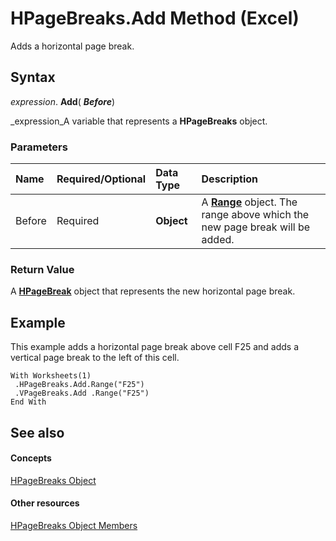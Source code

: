 
# HPageBreaks.Add Method (Excel)

Adds a horizontal page break.


## Syntax

 _expression_. **Add**( **_Before_**)

 _expression_A variable that represents a  **HPageBreaks** object.


### Parameters



|**Name**|**Required/Optional**|**Data Type**|**Description**|
|:-----|:-----|:-----|:-----|
|Before|Required| **Object**|A  **[Range](b8207778-0dcc-4570-1234-f130532cc8cd.md)** object. The range above which the new page break will be added.|

### Return Value

A  **[HPageBreak](8fc96958-33ab-8251-f627-4769b5eab97f.md)** object that represents the new horizontal page break.


## Example

This example adds a horizontal page break above cell F25 and adds a vertical page break to the left of this cell.


```
With Worksheets(1) 
 .HPageBreaks.Add.Range("F25") 
 .VPageBreaks.Add .Range("F25") 
End With
```


## See also


#### Concepts


 [HPageBreaks Object](087106a7-ded7-d672-095d-98e7012fa440.md)
#### Other resources


 [HPageBreaks Object Members](d3efbf42-ac9a-976b-011f-7836a41e42ed.md)
